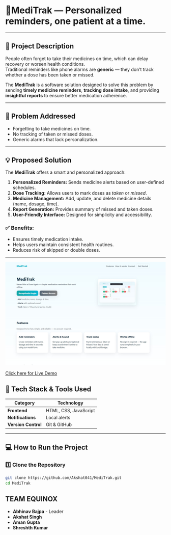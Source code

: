 # 💊MediTrak — Personalized reminders, one patient at a time.

---

## 📝 Project Description  

People often forget to take their medicines on time, which can delay recovery or worsen health conditions.  
Traditional reminders like phone alarms are **generic** — they don’t track whether a dose has been taken or missed.  

The **MediTrak** is a software solution designed to solve this problem by sending **timely medicine reminders**, **tracking dose intake**, and providing **insightful reports** to ensure better medication adherence.

---

## 🎯 Problem Addressed  

- Forgetting to take medicines on time.  
- No tracking of taken or missed doses.  
- Generic alarms that lack personalization.  

---

## 💡 Proposed Solution  

The **MediTrak** offers a smart and personalized approach:  

1. **Personalized Reminders:** Sends medicine alerts based on user-defined schedules.  
2. **Dose Tracking:** Allows users to mark doses as *taken* or *missed*.  
3. **Medicine Management:** Add, update, and delete medicine details (name, dosage, time).  
4. **Report Generation:** Provides summary of missed and taken doses.  
5. **User-Friendly Interface:** Designed for simplicity and accessibility.  

### ✅ Benefits:
- Ensures timely medication intake.  
- Helps users maintain consistent health routines.  
- Reduces risk of skipped or double doses.  

---

![App Screenshot](./assets/MediTrak%20image.jpg)

[Click here for Live Demo](https://akshat041.github.io/Aviothic2.0_Equinox/ )




## 🧠 Tech Stack & Tools Used  

| Category | Technology |
|-----------|-------------|
| **Frontend** | HTML, CSS, JavaScript |
| **Notifications** | Local alerts |
| **Version Control** | Git & GitHub |

---

## 💻 How to Run the Project  

### 1️⃣ Clone the Repository  
```bash
git clone https://github.com/Akshat041/MediTrak.git
cd MediTrak

```

## TEAM EQUINOX
- **Abhinav Bajpa** - Leader
- **Akshat Singh**
- **Aman Gupta**
- **Shreshth Kumar**